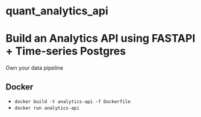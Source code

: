 # quant_analytics_api

# Build an Analytics API using FASTAPI + Time-series Postgres

Own your data pipeline


## Docker

- `docker build -t analytics-api -f Dockerfile`
- `docker run analytics-api`
